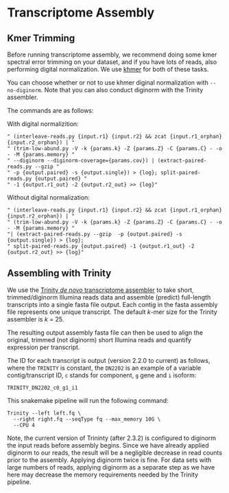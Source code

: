 # Transcriptome Assembly


## Kmer Trimming 

Before running transcriptome assembly, we recommend doing some kmer spectral error trimming on your dataset, and if you have lots of reads, also performing digital normalization. We use [khmer](https://khmer.readthedocs.io/en/v2.1.1/) for both of these tasks.

You can choose whether or not to use khmer diginal normalization with `--no-diginorm`. Note that you can also conduct diginorm with the Trinity assembler.

The commands are as follows:

With digital normalizition:
```
" (interleave-reads.py {input.r1} {input.r2} && zcat {input.r1_orphan} {input.r2_orphan}) | "
" (trim-low-abund.py -V -k {params.k} -Z {params.Z} -C {params.C} - -o - -M {params.memory} "
" --diginorm --diginorm-coverage={params.cov}) | (extract-paired-reads.py --gzip "
" -p {output.paired} -s {output.single}) > {log}; split-paired-reads.py {output.paired} "
" -1 {output.r1_out} -2 {output.r2_out} >> {log}"
```

Without digital normalization:
```
" (interleave-reads.py {input.r1} {input.r2} && zcat {input.r1_orphan} {input.r2_orphan}) | "
" (trim-low-abund.py -V -k {params.k} -Z {params.Z} -C {params.C} - -o - -M {params.memory} "
"| (extract-paired-reads.py --gzip  -p {output.paired} -s {output.single}) > {log}; 
" split-paired-reads.py {output.paired} -1 {output.r1_out} -2 {output.r2_out} >> {log}"
```

## Assembling with Trinity

We use the [Trinity *de novo* transcriptome assembler](https://github.com/trinityrnaseq/trinityrnaseq/wiki) to take short, trimmed/diginorm Illumina reads data and assemble (predict) full-length transcripts into a single fasta file output. Each contig in the fasta assembly file represents one unique transcript. The default *k*-mer size for the Trinity assembler is *k* = 25.

The resulting output assembly fasta file can then be used to align the original, trimmed (not diginorm) short Illumina reads and quantify expression per transcript.

The ID for each transcript is output (version 2.2.0 to current) as follows, where the `TRINITY` is constant, the `DN2202` is an example of a variable contig/transcript ID, `c` stands for component, `g` gene and `i` isoform:

```
TRINITY_DN2202_c0_g1_i1
```

This snakemake pipeline will run the following command:

```
Trinity --left left.fq \
  --right right.fq --seqType fq --max_memory 10G \
  --CPU 4
```

Note, the current version of Trininty (after 2.3.2) is configured to diginorm the input reads before assembly begins. Since we have already applied diginorm to our reads, the result will be a negligible decrease in read counts prior to the assembly. Applying diginorm twice is fine. For data sets with large numbers of reads, applying diginorm as a separate step as we have here may decrease the memory requirements needed by the Trinity pipeline.
